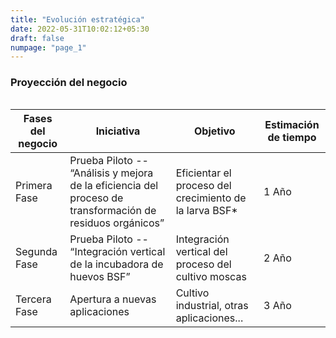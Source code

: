 ```yaml
---
title: "Evolución estratégica"
date: 2022-05-31T10:02:12+05:30
draft: false
numpage: "page_1"
---
```


<H3>Proyección del negocio</H3>
<div style="overflow-x:auto;">
    <table class="styled-table"> 
        <thead>
            <tr><th>Fases del negocio</th> <th>Iniciativa</th> <th>Objetivo</th> <th>Estimación de tiempo</th></tr>
        </thead>
        <tbody> 
            <tr>
                <td>Primera Fase</td> 
                 <td>Prueba Piloto -- “Análisis y mejora de la eficiencia del proceso de transformación de residuos orgánicos”</td> 
                <td>Eficientar el proceso del crecimiento de la larva BSF*</td>
                <td>1 Año</td>
            </tr> 
            <tr>
                <td>Segunda Fase</td> 
                <td>Prueba Piloto -- “Integración vertical de la incubadora de huevos BSF”</td> 
                <td>Integración vertical del proceso del cultivo moscas</td>
                <td>2 Año</td>
            </tr>
            <tr>
                <td>Tercera Fase</td> 
                <td>Apertura a nuevas aplicaciones</td> 
                <td>Cultivo  industrial, otras aplicaciones...</td>
                <td>3 Año</td>
            </tr>
        </tbody>
    </table>
</div>
</br>